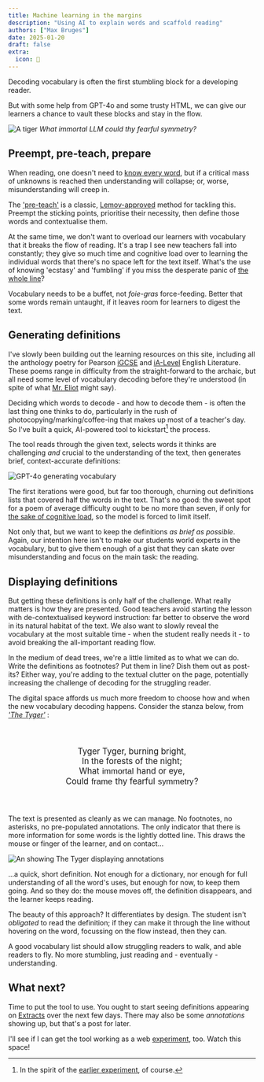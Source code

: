 ```yaml
---
title: Machine learning in the margins
description: "Using AI to explain words and scaffold reading"
authors: ["Max Bruges"]
date: 2025-01-20
draft: false
extra:
  icon: 💬
---
```


Decoding vocabulary is often the first stumbling block for a developing reader. 

But with some help from GPT-4o and some trusty HTML, we can give our learners a chance to vault these blocks and stay in the flow. 

![A tiger](/images/tiger-forest.webp)
*What immortal LLM could thy fearful symmetry?*

## Preempt, pre-teach, prepare

When reading, one doesn't need to [know every word](@/blog/PowerOfReading.md), but if a critical mass of unknowns is reached then understanding will collapse; or, worse, misunderstanding will creep in. 

The ['pre-teach'](https://cer.schools.nsw.gov.au/content/dam/doe/sws/schools/c/cer/localcontent/pre-teach_vocab.pdf) is a classic, [Lemov-approved](https://teachlikeachampion.org/blog/active-practice-key-vocabulary/) method for tackling this. Preempt the sticking points, prioritise their necessity, then define those words and contextualise them. 

At the same time, we don't want to overload our learners with vocabulary that it breaks the flow of reading. It's a trap I see new teachers fall into constantly; they give so much time and cognitive load over to learning the individual words that there's no space left for the text itself. What's the use of knowing 'ecstasy' and 'fumbling' if you miss the desperate panic of [the whole line](https://www.poetryfoundation.org/poems/46560/dulce-et-decorum-est)?

Vocabulary needs to be a buffet, not *foie-gras* force-feeding. Better that some words remain untaught, if it leaves room for learners to digest the text. 

## Generating definitions 

I've slowly been building out the learning resources on this site, including all the anthology poetry for Pearson [iGCSE](/learn/textbook/?filter=ks4) and [iA-Level](/learn/textbook/?filter=ks5) English Literature. These poems range in difficulty from the straight-forward to the archaic, but all need some level of vocabulary decoding before they're understood (in spite of what [Mr. Eliot](https://citatis.com/a4233/04dd7/) might say).

Deciding which words to decode - and how to decode them - is often the last thing one thinks to do, particularly in the rush of photocopying/marking/coffee-ing that makes up most of a teacher's day. So I've built a quick, AI-powered tool to kickstart[^1] the process. 

The tool reads through the given text, selects words it thinks are challenging *and* crucial to the understanding of the text, then generates brief, context-accurate definitions:

![GPT-4o generating vocabulary](/images/vocab.gif)

The first iterations were good, but far too thorough, churning out definitions lists that covered half the words in the text. That's no good: the sweet spot for a poem of average difficulty ought to be no more than seven, if only for [the sake of cognitive load](https://en.wikipedia.org/wiki/The_Magical_Number_Seven%2C_Plus_or_Minus_Two), so the model is forced to limit itself. 

Not only that, but we want to keep the definitions *as brief as possible*. Again, our intention here isn't to make our students world experts in the vocabulary, but to give them enough of a gist that they can skate over misunderstanding and focus on the main task: the reading.

## Displaying definitions

But getting these definitions is only half of the challenge. What really matters is how they are presented. Good teachers avoid starting the lesson with de-contextualised keyword instruction: far better to observe the word in its natural habitat of the text. We also want to slowly reveal the vocabulary at the most suitable time - when the student really needs it - to avoid breaking the all-important reading flow. 

In the medium of dead trees, we're a little limited as to what we can do. Write the definitions as footnotes? Put them in line? Dish them out as post-its? Either way, you're adding to the textual clutter on the page, potentially increasing the challenge of decoding for the struggling reader.

The digital space affords us much more freedom to choose how and when the new vocabulary decoding happens. Consider the stanza below, from [*'The Tyger'*](@/learn/textbook/the-tyger.md) :

<center>

<style>
    #snippet {
        font-size: 1.2em;
    }

    abbr {
        background-color: color-mix(in srgb, var(--a), transparent 80%);
        font-family: sans-serif;
        text-decoration: none;
        color: var(--t);
        padding-left: 0.2em;
        padding-right: 0.2em;
        margin-left: -0.2em;
        margin-right: -0.2em;
        position: relative;
        cursor: help;
        border: 1px solid transparent;
        background-color: transparent !important;
        border-bottom: 1pt dashed var(--a) !important;
        border-radius: 0px;
    }
    abbr:hover, abbr:focus {
        border: 1px solid var(--a) !important;
    }

    abbr:hover::after,
    abbr:focus::after {
      content: attr(data-title);
      font-size: 0.85em;
      padding-bottom: 3em;
      position: absolute;
      left: 50%;
      transform: translate(-50%, -0.25rem);
      bottom: 82%;
      min-width: 15em;
      text-overflow: ellipsis;
      text-align: center;
      background-color: var(--a);
      color: var(--b);
      box-shadow: 1px 1px 5px 0 rgba(0,0,0,0.4);
      font-size: 14px;
      padding: 3px 5px;
      z-index: 999;
    }

    .def:hover::after,
    .def:focus::after{
        background-color: var(--b);
        color: var(--t);
        font-style: italic;
        bottom: -1.55rem;
        border: 1pt dashed var(--a) !important;
        max-height: 1.1rem;
        line-height: 0.9em;
        height:1.1em;
        overflow-y:auto;
    }

    @media screen and (max-width: 500px) {
        abbr:hover::after,
        abbr:focus::after {
            left:110%
        }
    }
  </style>
<div id=snippet style="border: 3pt solid var(--a); border-radius:var(--border-radius);max-width:fit-content; padding:1.5em">
    <p>Tyger Tyger, burning bright,<br>
    In the forests of the night;<br>
    What <abbr class="def" data-title="(adj) god-like" tabindex="3">immortal</abbr> hand or eye,<br>
    Could <abbr class="def" data-title="(v) create, build" tabindex="4">frame</abbr> thy fearful <abbr class="def" data-title="(n) matching pattern of stripes" tabindex="5">symmetry</abbr>?</p>
</div>
</center>

The text is presented as cleanly as we can manage. No footnotes, no asterisks, no pre-populated annotations. The only indicator that there is more information for some words is the lightly dotted line. This draws the mouse or finger of the learner, and on contact...

![An showing The Tyger displaying annotations](/images/tyger-recording.gif)

...a quick, short definition. Not enough for a dictionary, nor enough for full understanding of all the word's uses, but enough for now, to keep them going. And so they do: the mouse moves off, the definition disappears, and the learner keeps reading.

The beauty of this approach? It differentiates by design. The student isn't *obligated* to read the definition; if they can make it through the line without hovering on the word, focussing on the flow instead, then they can. 

A good vocabulary list should allow struggling readers to walk, and able readers to fly. No more stumbling, just reading and - eventually - understanding.

## What next?

Time to put the tool to use. You ought to start seeing definitions appearing on [Extracts](@/learn/textbook/_index.md) over the next few days. There may also be some *annotations* showing up, but that's a post for later.

I'll see if I can get the tool working as a web [experiment](@/experiments/_index.md), too. Watch this space!

[^1]: In the spirit of the [earlier experiment](@/blog/filtered-unfiltered.md), of course.
